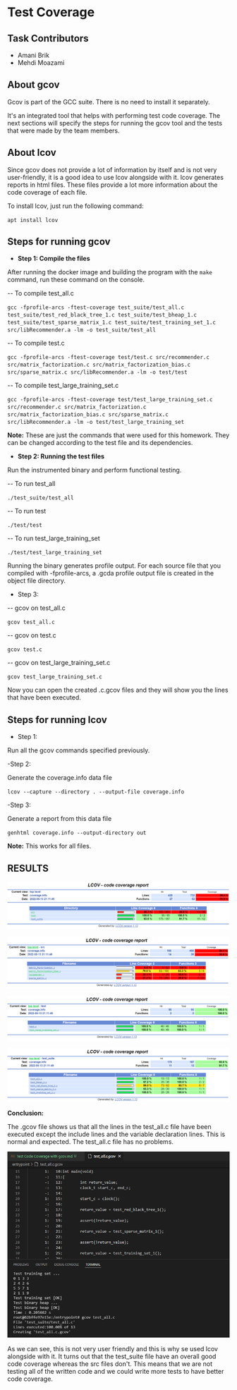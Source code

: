 # Test Coverage

## Task Contributors
- Amani Brik
- Mehdi Moazami

## About gcov
Gcov is part of the GCC suite. There is no need to install it separately.

It's an integrated tool that helps with performing test code coverage. The next sections will specify the steps for running the gcov tool and the tests that were made by the team members.

## About lcov

Since gcov does not provide a lot of information by itself and is not very user-friendly, it is a good idea to use lcov alongside with it. lcov generates reports in html files. These files provide a lot more information about the code coverage of each file.

To install lcov, just run the following command:

`apt install lcov`

## Steps for running gcov

- **Step 1: Compile the files**

After running the docker image and building the program with the `make` command, run these command on the console.

-- To compile test_all.c

`gcc -fprofile-arcs -ftest-coverage test_suite/test_all.c test_suite/test_red_black_tree_1.c test_suite/test_bheap_1.c test_suite/test_sparse_matrix_1.c test_suite/test_training_set_1.c src/libRecommender.a -lm -o test_suite/test_all`

-- To compile test.c

`gcc -fprofile-arcs -ftest-coverage test/test.c src/recommender.c src/matrix_factorization.c src/matrix_factorization_bias.c src/sparse_matrix.c src/libRecommender.a -lm -o test/test`

-- To compile test_large_training_set.c

`gcc -fprofile-arcs -ftest-coverage test/test_large_training_set.c src/recommender.c src/matrix_factorization.c src/matrix_factorization_bias.c src/sparse_matrix.c src/libRecommender.a -lm -o test/test_large_training_set`

**Note:** These are just the commands that were used for this homework. They can be changed according to the test file and its dependencies.

- **Step 2: Running the test files**

Run the instrumented binary and perform functional testing.

-- To run test_all

`./test_suite/test_all`

-- To run test

`./test/test`

-- To run test_large_training_set

`./test/test_large_training_set`

Running the binary generates profile output. For each source file that you compiled with -fprofile-arcs, a .gcda profile output file is created in the object file directory.

- Step 3:

-- gcov on test_all.c

`gcov test_all.c`

-- gcov on test.c

`gcov test.c`

-- gcov on test_large_training_set.c

`gcov test_large_training_set.c`

Now you can open the created .c.gcov files and they will show you the lines that have been executed.

## Steps for running lcov

- Step 1:

Run all the gcov commands specified previously.

-Step 2:

Generate the coverage.info data file

`lcov --capture --directory . --output-file coverage.info`

-Step 3:

Generate a report from this data file

`genhtml coverage.info --output-directory out`

**Note:** This works for all files.

## RESULTS

![](./img/LCOV_general.PNG)

![](./img/LCOV_src.PNG)

![](./img/LCOV_test.PNG)

![](./img/LCOV_test_suite.PNG)

**Conclusion:**

The .gcov file shows us that all the lines in the test_all.c file have been executed except the include lines and the variable declaration lines. This is normal and expected. The test_all.c file has no problems.

![](./img/Code_Coverage_Test_All.PNG)

As we can see, this is not very user friendly and this is why se used lcov alongside with it. It turns out that the test_suite file have an overall good code coverage whereas the src files don't. This means that we are not testing all of the written code and we could write more tests to have better code coverage.